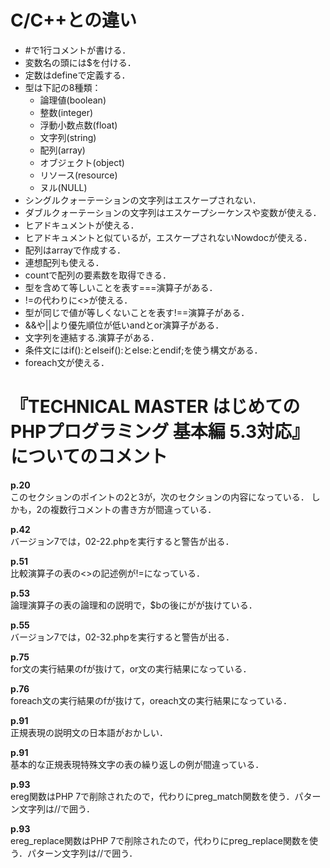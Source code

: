 # C/C++との違い

* #で1行コメントが書ける．
* 変数名の頭には$を付ける．
* 定数はdefineで定義する．
* 型は下記の8種類：
  - 論理値(boolean)
  - 整数(integer)
  - 浮動小数点数(float)
  - 文字列(string)
  - 配列(array)
  - オブジェクト(object)
  - リソース(resource)
  - ヌル(NULL)
* シングルクォーテーションの文字列はエスケープされない．
* ダブルクォーテーションの文字列はエスケープシーケンスや変数が使える．
* ヒアドキュメントが使える．
* ヒアドキュメントと似ているが，エスケープされないNowdocが使える．
* 配列はarrayで作成する．
* 連想配列も使える．
* countで配列の要素数を取得できる．
* 型を含めて等しいことを表す===演算子がある．
* !=の代わりに<>が使える．
* 型が同じで値が等しくないことを表す!==演算子がある．
* &&や||より優先順位が低いandとor演算子がある．
* 文字列を連結する.演算子がある．
* 条件文にはif():とelseif():とelse:とendif;を使う構文がある．
* foreach文が使える．

# 『TECHNICAL MASTER はじめてのPHPプログラミング 基本編 5.3対応』についてのコメント

**p.20**  
このセクションのポイントの2と3が，次のセクションの内容になっている．
しかも，2の複数行コメントの書き方が間違っている．

**p.42**  
バージョン7では，02-22.phpを実行すると警告が出る．

**p.51**  
比較演算子の表の<>の記述例が!=になっている．

**p.53**  
論理演算子の表の論理和の説明で，$bの後にがが抜けている．

**p.55**  
バージョン7では，02-32.phpを実行すると警告が出る．

**p.75**  
for文の実行結果のfが抜けて，or文の実行結果になっている．

**p.76**  
foreach文の実行結果のfが抜けて，oreach文の実行結果になっている．

**p.91**  
正規表現の説明文の日本語がおかしい．

**p.91**  
基本的な正規表現特殊文字の表の繰り返しの例が間違っている．

**p.93**  
ereg関数はPHP 7で削除されたので，代わりにpreg_match関数を使う．パターン文字列は//で囲う．

**p.93**  
ereg_replace関数はPHP 7で削除されたので，代わりにpreg_replace関数を使う．パターン文字列は//で囲う．
